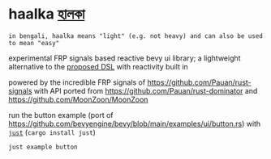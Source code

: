# haalka [হালকা](https://translate.google.com/?sl=bn&tl=en&text=%E0%A6%B9%E0%A6%BE%E0%A6%B2%E0%A6%95%E0%A6%BE&op=translate)
```
in bengali, haalka means "light" (e.g. not heavy) and can also be used to mean "easy"
```

experimental FRP signals based reactive bevy ui library; a lightweight alternative to the [proposed DSL](https://github.com/bevyengine/bevy/discussions/9538) with reactivity built in

powered by the incredible FRP signals of https://github.com/Pauan/rust-signals with API ported from https://github.com/Pauan/rust-dominator and https://github.com/MoonZoon/MoonZoon

run the button example (port of https://github.com/bevyengine/bevy/blob/main/examples/ui/button.rs) with [`just`](https://github.com/casey/just) (`cargo install just`)
```bash
just example button
```
